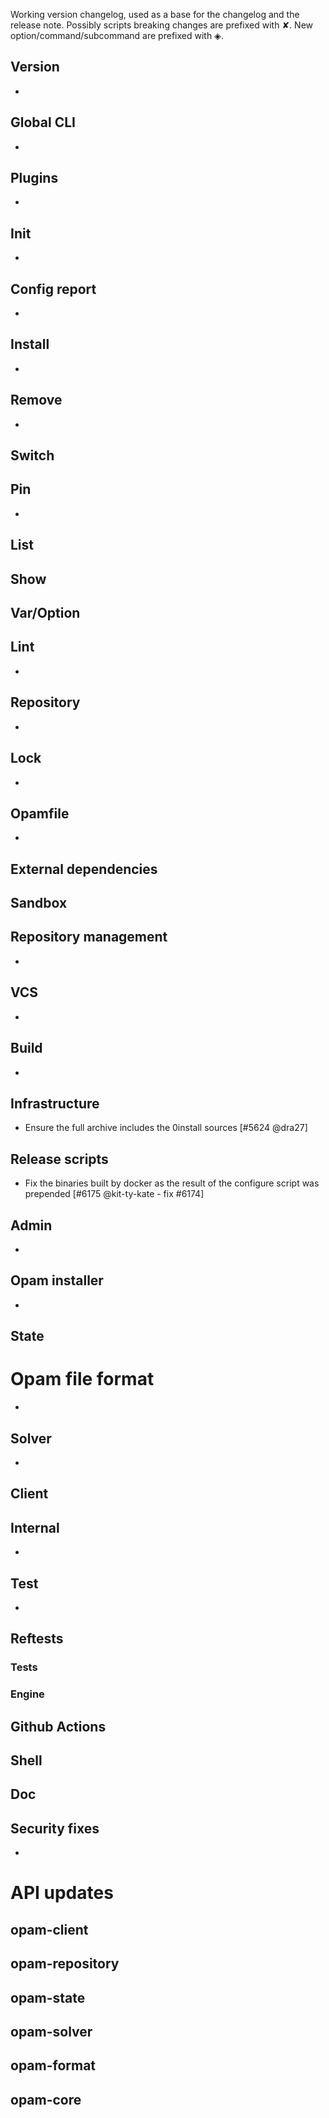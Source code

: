 Working version changelog, used as a base for the changelog and the release
note.
Possibly scripts breaking changes are prefixed with ✘.
New option/command/subcommand are prefixed with ◈.

## Version
  *

## Global CLI
  *

## Plugins
  *

## Init
  *

## Config report
  *

## Install
  *

## Remove
  *

## Switch

## Pin
  *

## List

## Show

## Var/Option

## Lint
  *

## Repository
  *

## Lock
  *

## Opamfile
  *

## External dependencies

## Sandbox

## Repository management
  *

## VCS
  *

## Build
  *

## Infrastructure
  * Ensure the full archive includes the 0install sources [#5624 @dra27]

## Release scripts
  * Fix the binaries built by docker as the result of the configure script was prepended [#6175 @kit-ty-kate - fix #6174]

## Admin
  *

## Opam installer
  *

## State

# Opam file format
  *

## Solver
  *

## Client

## Internal
  *

## Test
  *

## Reftests
### Tests
### Engine

## Github Actions

## Shell

## Doc

## Security fixes
  *

# API updates
## opam-client

## opam-repository

## opam-state

## opam-solver

## opam-format

## opam-core
